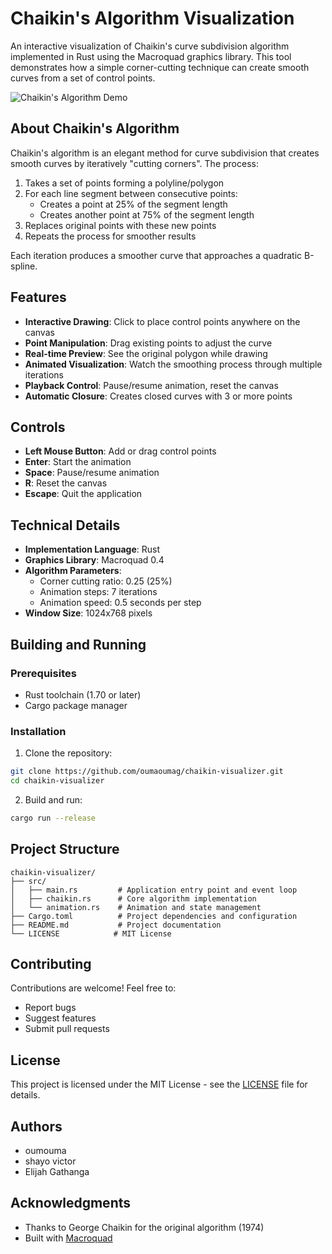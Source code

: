 # Chaikin's Algorithm Visualization

An interactive visualization of Chaikin's curve subdivision algorithm implemented in Rust using the Macroquad graphics library. This tool demonstrates how a simple corner-cutting technique can create smooth curves from a set of control points.

![Chaikin's Algorithm Demo](demo.gif)

## About Chaikin's Algorithm

Chaikin's algorithm is an elegant method for curve subdivision that creates smooth curves by iteratively "cutting corners". The process:

1. Takes a set of points forming a polyline/polygon
2. For each line segment between consecutive points:
   - Creates a point at 25% of the segment length
   - Creates another point at 75% of the segment length
3. Replaces original points with these new points
4. Repeats the process for smoother results

Each iteration produces a smoother curve that approaches a quadratic B-spline.

## Features

- **Interactive Drawing**: Click to place control points anywhere on the canvas
- **Point Manipulation**: Drag existing points to adjust the curve
- **Real-time Preview**: See the original polygon while drawing
- **Animated Visualization**: Watch the smoothing process through multiple iterations
- **Playback Control**: Pause/resume animation, reset the canvas
- **Automatic Closure**: Creates closed curves with 3 or more points

## Controls

- **Left Mouse Button**: Add or drag control points
- **Enter**: Start the animation
- **Space**: Pause/resume animation
- **R**: Reset the canvas
- **Escape**: Quit the application

## Technical Details

- **Implementation Language**: Rust
- **Graphics Library**: Macroquad 0.4
- **Algorithm Parameters**:
  - Corner cutting ratio: 0.25 (25%)
  - Animation steps: 7 iterations
  - Animation speed: 0.5 seconds per step
- **Window Size**: 1024x768 pixels

## Building and Running

### Prerequisites
- Rust toolchain (1.70 or later)
- Cargo package manager

### Installation

1. Clone the repository:
```bash
git clone https://github.com/oumaoumag/chaikin-visualizer.git
cd chaikin-visualizer
```

2. Build and run:
```bash
cargo run --release
```

## Project Structure

```
chaikin-visualizer/
├── src/
│   ├── main.rs         # Application entry point and event loop
│   ├── chaikin.rs      # Core algorithm implementation
│   └── animation.rs    # Animation and state management
├── Cargo.toml          # Project dependencies and configuration
├── README.md           # Project documentation
└── LICENSE            # MIT License
```

## Contributing

Contributions are welcome! Feel free to:
- Report bugs
- Suggest features
- Submit pull requests

## License

This project is licensed under the MIT License - see the [LICENSE](LICENSE) file for details.

## Authors

- oumouma
- shayo victor
- Elijah Gathanga

## Acknowledgments

- Thanks to George Chaikin for the original algorithm (1974)
- Built with [Macroquad](https://github.com/not-fl3/macroquad)
